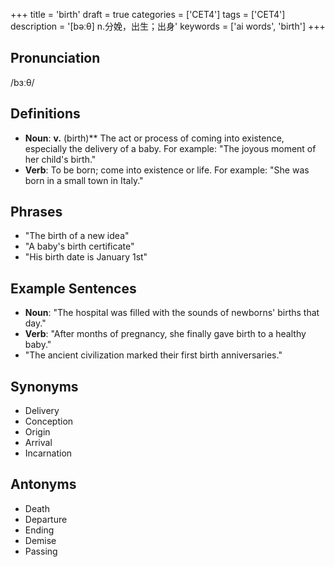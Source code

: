 +++
title = 'birth'
draft = true
categories = ['CET4']
tags = ['CET4']
description = '[bəːθ] n.分娩，出生；出身'
keywords = ['ai words', 'birth']
+++

## Pronunciation
/bɜːθ/

## Definitions
- **Noun**: **v.** (birth)** The act or process of coming into existence, especially the delivery of a baby. For example: "The joyous moment of her child's birth."
- **Verb**: To be born; come into existence or life. For example: "She was born in a small town in Italy."

## Phrases
- "The birth of a new idea"
- "A baby's birth certificate"
- "His birth date is January 1st"

## Example Sentences
- **Noun**: "The hospital was filled with the sounds of newborns' births that day."
- **Verb**: "After months of pregnancy, she finally gave birth to a healthy baby."
- "The ancient civilization marked their first birth anniversaries."

## Synonyms
- Delivery
- Conception
- Origin
- Arrival
- Incarnation

## Antonyms
- Death
- Departure
- Ending
- Demise
- Passing
